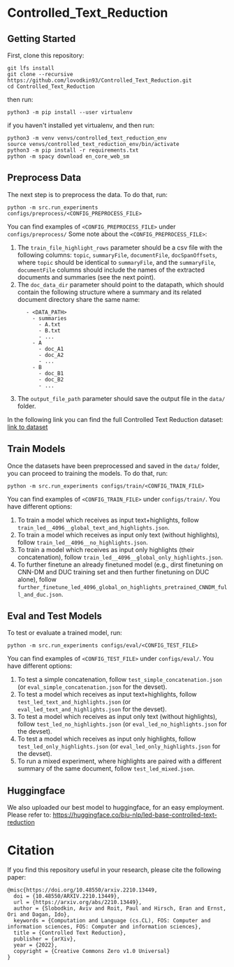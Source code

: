 # Controlled_Text_Reduction

## Getting Started 
First, clone this repository:
```
git lfs install
git clone --recursive https://github.com/lovodkin93/Controlled_Text_Reduction.git
cd Controlled_Text_Reduction
```
then run:
```
python3 -m pip install --user virtualenv
```
if you haven't installed yet virtualenv, and then run:
```
python3 -m venv venvs/controlled_text_reduction_env
source venvs/controlled_text_reduction_env/bin/activate
python3 -m pip install -r requirements.txt
python -m spacy download en_core_web_sm
```

## Preprocess Data
The next step is to preprocess the data. To do that, run:
```
python -m src.run_experiments configs/preprocess/<CONFIG_PREPROCESS_FILE>
```
You can find examples of `<CONFIG_PREPROCESS_FILE>` under `configs/preprocess/`
Some note about the `<CONFIG_PREPROCESS_FILE>`:
1. The `train_file_highlight_rows` parameter should be a csv file with the following columns: `topic`, `summaryFile`, `documentFile`, `docSpanOffsets`, where `topic` should be identical to `summaryFile`, and the `summaryFile`, `documentFile` columns should include the names of the extracted documents and summaries (see the next point).
2. The `doc_data_dir` parameter should point to the datapath, which should contain the following structure where a summary and its related document directory share the same name:
```
      - <DATA_PATH>
        - summaries
          - A.txt
          - B.txt
          - ...
        - A
          - doc_A1
          - doc_A2
          - ...
        - B
          - doc_B1
          - doc_B2
          - ...
```
3. The `output_file_path` parameter should save the output file in the `data/` folder.

In the following link you can find the full Controlled Text Reduction dataset: [link to dataset](https://huggingface.co/datasets/biu-nlp/Controlled-Text-Reduction-dataset)

## Train Models
Once the datasets have been preprocessed and saved in the `data/` folder, you can proceed to training the models.
To do that, run:
```
python -m src.run_experiments configs/train/<CONFIG_TRAIN_FILE>
```
You can find examples of `<CONFIG_TRAIN_FILE>` under `configs/train/`. 
You have different options:
1. To train a model which receives as input text+highlights, follow `train_led__4096__global_text_and_highlights.json`.
2. To train a model which receives as input only text (without highlights), follow `train_led__4096__no_highlights.json`.
3. To train a model which receives as input only highlights (their concatenation), follow `train_led__4096__global_only_highlights.json`.
4. To further finetune an already finetuned model (e.g., dirst finetuning on CNN-DM and DUC training set and then further finetuning on DUC alone), follow `further_finetune_led_4096_global_on_highlights_pretrained_CNNDM_full_and_duc.json`.

## Eval and Test Models
To test or evaluate a trained model, run:
```
python -m src.run_experiments configs/eval/<CONFIG_TEST_FILE>
```
You can find examples of `<CONFIG_TEST_FILE>` under `configs/eval/`. 
You have different options:
1. To test a simple concatenation, follow `test_simple_concatenation.json` (or `eval_simple_concatenation.json` for the devset).
2. To test a model which receives as input text+highlights, follow `test_led_text_and_highlights.json` (or `eval_led_text_and_highlights.json` for the devset).
3. To test a model which receives as input only text (without highlights), follow `test_led_no_highlights.json` (or `eval_led_no_highlights.json` for the devset).
4. To test a model which receives as input only highlights, follow `test_led_only_highlights.json` (or `eval_led_only_highlights.json` for the devset).
5. To run a mixed experiment, where highlights are paired with a different summary of the same document, follow `test_led_mixed.json`.

## Huggingface
We also uploaded our best model to huggingface, for an easy employment.
Please refer to: https://huggingface.co/biu-nlp/led-base-controlled-text-reduction

Citation
========
If you find this repository useful in your research, please cite the following paper:
```
@misc{https://doi.org/10.48550/arxiv.2210.13449,
  doi = {10.48550/ARXIV.2210.13449},
  url = {https://arxiv.org/abs/2210.13449},
  author = {Slobodkin, Aviv and Roit, Paul and Hirsch, Eran and Ernst, Ori and Dagan, Ido},
  keywords = {Computation and Language (cs.CL), FOS: Computer and information sciences, FOS: Computer and information sciences},
  title = {Controlled Text Reduction},
  publisher = {arXiv},
  year = {2022},
  copyright = {Creative Commons Zero v1.0 Universal}
}

```
